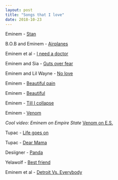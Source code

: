 ```yaml
---
layout: post
title: "Songs that I love"
date: 2018-10-23
---
```

Eminem - [Stan](https://www.youtube.com/watch?v=aSLZFdqwh7E)

B.O.B and Eminem - [Airplanes](https://www.youtube.com/watch?v=bMgIzcMSpGM)

Eminem et al - [I need a doctor](https://www.youtube.com/watch?v=VA770wpLX-Q)

Eminem and Sia - [Guts over fear](https://www.youtube.com/watch?v=0AqnCSdkjQ0)

Eminem and Lil Wayne - [No love](https://www.youtube.com/watch?v=KV2ssT8lzj8)

Eminem - [Beautiful pain](https://www.youtube.com/watch?v=uKdYs6xhnhU)

Eminem - [Beautiful](https://www.youtube.com/watch?v=lgT1AidzRWM)

Eminem - [Till I collapse](https://www.youtube.com/watch?v=ikKUceLXdt8&start_radio=1&list=RDikKUceLXdt8)

Eminem - [Venom](https://www.youtube.com/watch?v=gRZ_HPYiTC0)

*Cool video: Eminem on Empire State* [Venom on E.S.](https://www.youtube.com/watch?v=bdCyEBdUSTE&t=282s)

Tupac - [Life goes on](https://www.youtube.com/watch?v=W69SSLfRJho)

Tupac - [Dear Mama](https://www.youtube.com/watch?v=Mb1ZvUDvLDY)

Desiigner - [Panda](https://www.youtube.com/watch?v=E5ONTXHS2mM)

Yelawolf - [Best friend](https://www.youtube.com/watch?v=kHRU0TvB42c)

Eminem et al - [Detroit Vs. Everybody](https://www.youtube.com/watch?v=hCdgDxQbW_U)

